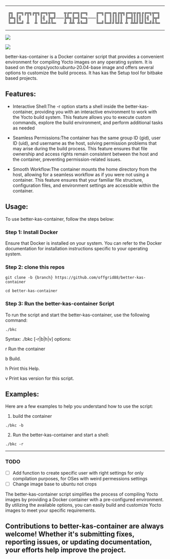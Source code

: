 

------------------
 <pre>
 ╔╗ ╔═╗╔╦╗╔╦╗╔═╗╦═╗   ╦╔═╔═╗╔═╗   ╔═╗╔═╗╔╗╔╦╗╔═╗╦╔╗╔╔═╗╦═╗ 
 ╠╩╗║╣  ║  ║ ║╣ ╠╦╝───╠╩╗╠═╣╚═╗───║  ║ ║║║║║ ╠═╣║║║║║╣ ╠╦╝ 
 ╚═╝╚═╝ ╩  ╩ ╚═╝╩╚═   ╩ ╩╩ ╩╚═╝   ╚═╝╚═╝╝╚╝╩ ╩ ╩╩╝╚╝╚═╝╩╚═ 
</pre>
------------------

![](https://github.com/offgrid88/better-kas-container/actions/workflows/Build_on_ubuntu.yml/badge.svg?event=push)

![](https://github.com/offgrid88/better-kas-container/actions/workflows/Build_on_Archlinux.yml/badge.svg?event=push)

better-kas-container is a Docker container script that provides a convenient environment for compiling Yocto images on any operating system. It is based on the crops/yocto:ubuntu-20.04-base image and offers several options to customize the build process. It has kas the Setup tool for bitbake based projects.

## Features:

- Interactive Shell:The -r option starts a shell inside the better-kas-container, providing you with an interactive environment to work with the Yocto build system. This feature allows you to execute custom commands, explore the build environment, and perform additional tasks as needed

- Seamless Permissions:The container has the same group ID (gid), user ID (uid), and username as the host, solving permission problems that may arise during the build process. This feature ensures that file ownership and access rights remain consistent between the host and the container, preventing permission-related issues.

- Smooth Workflow:The container mounts the home directory from the host, allowing for a seamless workflow as if you were not using a container. This feature ensures that your familiar file structure, configuration files, and environment settings are accessible within the container.

## Usage:

To use better-kas-container, follow the steps below:

### Step 1: Install Docker

Ensure that Docker is installed on your system. You can refer to the Docker documentation for installation instructions specific to your operating system.

### Step 2: clone this repos
```
git clone -b {branch} https://github.com/offgrid88/better-kas-container
```

```
cd better-kas-container
```

### Step 3: Run the better-kas-container Script

To run the script and start the better-kas-container, use the following command:
```
./bkc
```

Syntax: ./bkc [-r|b|h|v]
options:

r     Run the container

b     Build.

h     Print this Help.

v     Print kas version for this script.


## Examples:

Here are a few examples to help you understand how to use the script:

1. build the container
```
./bkc -b
```

2. Run the better-kas-container and start a shell:

```
./bkc -r
```
------------------

### TODO

- [ ] Add function to create specific user with right settings for only compilation purposes, for OSes with weird permessions settings
- [ ] Change image base to ubuntu not crops

The better-kas-container script simplifies the process of compiling Yocto images by providing a Docker container with a pre-configured environment. By utilizing the available options, you can easily build and customize Yocto images to meet your specific requirements.

Contributions to better-kas-container are always welcome! Whether it's submitting fixes, reporting issues, or updating documentation, your efforts help improve the project.
------------------
